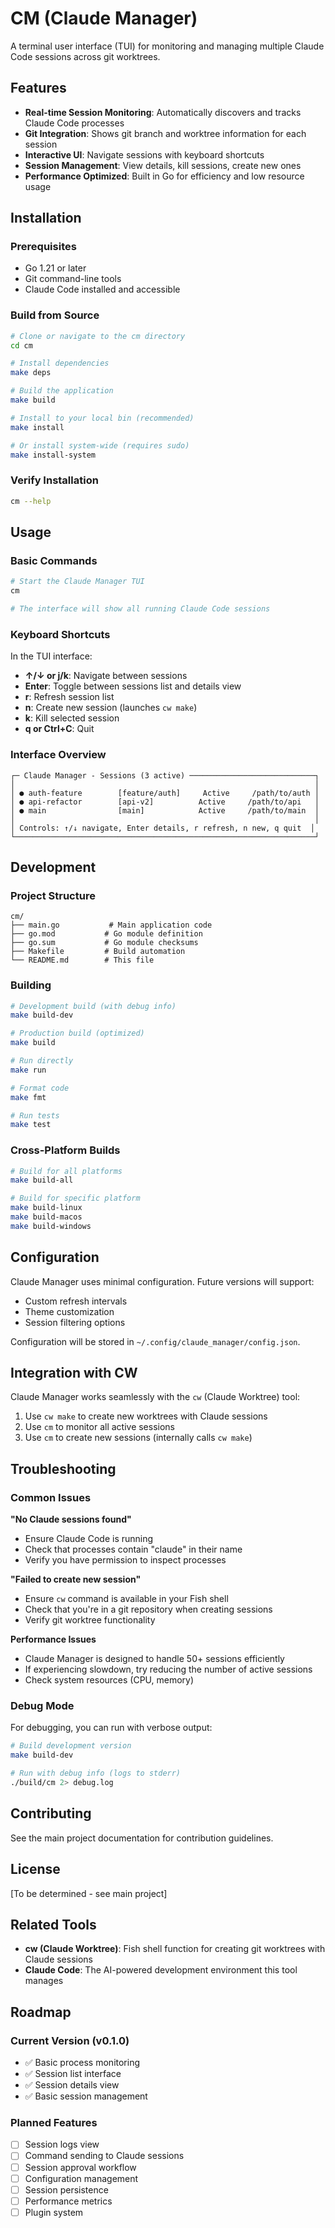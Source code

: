 # CM (Claude Manager)

A terminal user interface (TUI) for monitoring and managing multiple Claude Code sessions across git worktrees.

## Features

- **Real-time Session Monitoring**: Automatically discovers and tracks Claude Code processes
- **Git Integration**: Shows git branch and worktree information for each session
- **Interactive UI**: Navigate sessions with keyboard shortcuts
- **Session Management**: View details, kill sessions, create new ones
- **Performance Optimized**: Built in Go for efficiency and low resource usage

## Installation

### Prerequisites

- Go 1.21 or later
- Git command-line tools
- Claude Code installed and accessible

### Build from Source

```bash
# Clone or navigate to the cm directory
cd cm

# Install dependencies
make deps

# Build the application
make build

# Install to your local bin (recommended)
make install

# Or install system-wide (requires sudo)
make install-system
```

### Verify Installation

```bash
cm --help
```

## Usage

### Basic Commands

```bash
# Start the Claude Manager TUI
cm

# The interface will show all running Claude Code sessions
```

### Keyboard Shortcuts

In the TUI interface:

- **↑/↓ or j/k**: Navigate between sessions
- **Enter**: Toggle between sessions list and details view
- **r**: Refresh session list
- **n**: Create new session (launches `cw make`)
- **k**: Kill selected session
- **q or Ctrl+C**: Quit

### Interface Overview

```
┌─ Claude Manager - Sessions (3 active) ────────────────────────────┐
│                                                                   │
│ ● auth-feature        [feature/auth]     Active     /path/to/auth │
│ ● api-refactor        [api-v2]          Active     /path/to/api   │
│ ● main                [main]            Active     /path/to/main  │
│                                                                   │
│ Controls: ↑/↓ navigate, Enter details, r refresh, n new, q quit  │
└───────────────────────────────────────────────────────────────────┘
```

## Development

### Project Structure

```
cm/
├── main.go           # Main application code
├── go.mod           # Go module definition
├── go.sum           # Go module checksums
├── Makefile         # Build automation
└── README.md        # This file
```

### Building

```bash
# Development build (with debug info)
make build-dev

# Production build (optimized)
make build

# Run directly
make run

# Format code
make fmt

# Run tests
make test
```

### Cross-Platform Builds

```bash
# Build for all platforms
make build-all

# Build for specific platform
make build-linux
make build-macos
make build-windows
```

## Configuration

Claude Manager uses minimal configuration. Future versions will support:

- Custom refresh intervals
- Theme customization
- Session filtering options

Configuration will be stored in `~/.config/claude_manager/config.json`.

## Integration with CW

Claude Manager works seamlessly with the `cw` (Claude Worktree) tool:

1. Use `cw make` to create new worktrees with Claude sessions
2. Use `cm` to monitor all active sessions
3. Use `cm` to create new sessions (internally calls `cw make`)

## Troubleshooting

### Common Issues

**"No Claude sessions found"**
- Ensure Claude Code is running
- Check that processes contain "claude" in their name
- Verify you have permission to inspect processes

**"Failed to create new session"**
- Ensure `cw` command is available in your Fish shell
- Check that you're in a git repository when creating sessions
- Verify git worktree functionality

**Performance Issues**
- Claude Manager is designed to handle 50+ sessions efficiently
- If experiencing slowdown, try reducing the number of active sessions
- Check system resources (CPU, memory)

### Debug Mode

For debugging, you can run with verbose output:

```bash
# Build development version
make build-dev

# Run with debug info (logs to stderr)
./build/cm 2> debug.log
```

## Contributing

See the main project documentation for contribution guidelines.

## License

[To be determined - see main project]

## Related Tools

- **cw (Claude Worktree)**: Fish shell function for creating git worktrees with Claude sessions
- **Claude Code**: The AI-powered development environment this tool manages

## Roadmap

### Current Version (v0.1.0)
- ✅ Basic process monitoring
- ✅ Session list interface
- ✅ Session details view
- ✅ Basic session management

### Planned Features
- [ ] Session logs view
- [ ] Command sending to Claude sessions
- [ ] Session approval workflow
- [ ] Configuration management
- [ ] Session persistence
- [ ] Performance metrics
- [ ] Plugin system